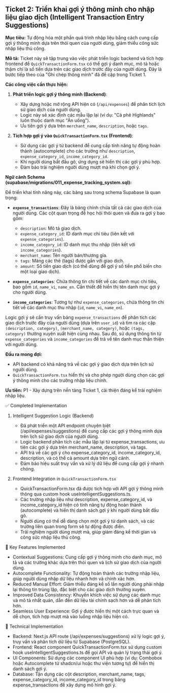 ## Ticket 2: Triển khai gợi ý thông minh cho nhập liệu giao dịch (Intelligent Transaction Entry Suggestions)

**Mục tiêu:** Tự động hóa một phần quá trình nhập liệu bằng cách cung cấp gợi ý thông minh dựa trên thói quen của người dùng, giảm thiểu công sức nhập liệu thủ công.

**Mô tả:**
Ticket này sẽ tập trung vào việc phát triển logic backend và tích hợp frontend để `QuickTransactionForm.tsx` có thể gợi ý danh mục, mô tả hoặc thậm chí là số tiền dựa trên các giao dịch trước đây của người dùng. Đây là bước tiếp theo của "Ghi chép thông minh" đã đề cập trong Ticket 1.

**Các công việc cần thực hiện:**

1.  **Phát triển logic gợi ý thông minh (Backend)**:
    - Xây dựng hoặc mở rộng API hiện có (`/api/expenses`) để phân tích lịch sử giao dịch của người dùng.
    - Logic này sẽ xác định các mẫu lặp lại (ví dụ: "Cà phê Highlands" luôn thuộc danh mục "Ăn uống").
    - Ưu tiên gợi ý dựa trên `merchant_name`, `description`, hoặc `tags`.

2.  **Tích hợp gợi ý vào `QuickTransactionForm.tsx` (Frontend)**:
    - Sử dụng các gợi ý từ backend để cung cấp tính năng tự động hoàn thành (autocomplete) cho các trường như `description`, `expense_category_id`, `income_category_id`.
    - Khi người dùng bắt đầu gõ, ứng dụng sẽ hiển thị các gợi ý phù hợp.
    - Đảm bảo trải nghiệm người dùng mượt mà khi chọn gợi ý.

**Ngữ cảnh Schema (supabase/migrations/011_expense_tracking_system.sql):**

Để triển khai tính năng này, các bảng sau trong schema Supabase là quan trọng:

- **`expense_transactions`**: Đây là bảng chính chứa tất cả các giao dịch của người dùng. Các cột quan trọng để học hỏi thói quen và đưa ra gợi ý bao gồm:
  - `description`: Mô tả giao dịch.
  - `expense_category_id`: ID danh mục chi tiêu (liên kết với `expense_categories`).
  - `income_category_id`: ID danh mục thu nhập (liên kết với `income_categories`).
  - `merchant_name`: Tên người bán/thương gia.
  - `tags`: Mảng các thẻ (tags) được gắn với giao dịch.
  - `amount`: Số tiền giao dịch (có thể dùng để gợi ý số tiền phổ biến cho một loại giao dịch).

- **`expense_categories`**: Chứa thông tin chi tiết về các danh mục chi tiêu, bao gồm `id`, `name_vi`, `name_en`. Cần thiết để hiển thị tên danh mục gợi ý cho người dùng.

- **`income_categories`**: Tương tự như `expense_categories`, chứa thông tin chi tiết về các danh mục thu nhập (`id`, `name_vi`, `name_en`).

Logic gợi ý sẽ cần truy vấn bảng `expense_transactions` để phân tích các giao dịch trước đây của người dùng (dựa trên `user_id`) và tìm ra các cặp `(description, category)`, `(merchant_name, category)`, hoặc `(tags, category)` thường xuyên xuất hiện cùng nhau. Sau đó, sử dụng thông tin từ `expense_categories` và `income_categories` để trả về tên danh mục thân thiện với người dùng.

**Đầu ra mong đợi:**

- API backend có khả năng trả về các gợi ý giao dịch dựa trên lịch sử người dùng.
- `QuickTransactionForm.tsx` hiển thị và cho phép người dùng chọn các gợi ý thông minh cho các trường nhập liệu chính.

**Ưu tiên:** P1 - Xây dựng trên nền tảng Ticket 1, cải thiện đáng kể trải nghiệm nhập liệu.

  <!--  -->

✅ Completed Implementation

1.  Intelligent Suggestion Logic (Backend)
    - Đã phát triển một API endpoint chuyên biệt (/api/expenses/suggestions) để cung cấp các gợi ý thông minh dựa trên lịch sử giao dịch của người dùng.
    - Logic backend phân tích các mẫu lặp lại từ expense_transactions, ưu tiên các gợi ý dựa trên merchant_name, description, và tags.
    - API trả về các gợi ý cho expense_category_id, income_category_id, description, và có thể cả amount dựa trên ngữ cảnh.
    - Đảm bảo hiệu suất truy vấn và xử lý dữ liệu để cung cấp gợi ý nhanh chóng.

2.  Frontend Integration in `QuickTransactionForm.tsx`
    - QuickTransactionForm.tsx đã được tích hợp với API gợi ý thông minh thông qua custom hook useIntelligentSuggestions.ts.
    - Các trường nhập liệu như description, expense_category_id, và income_category_id hiện có tính năng tự động hoàn thành (autocomplete) và hiển thị
      danh sách gợi ý khi người dùng bắt đầu gõ.
    - Người dùng có thể dễ dàng chọn một gợi ý từ danh sách, và các trường liên quan trong form sẽ tự động được điền.
    - Trải nghiệm người dùng mượt mà, giúp giảm đáng kể thời gian và công sức nhập liệu thủ công.

🎯 Key Features Implemented

- Contextual Suggestions: Cung cấp gợi ý thông minh cho danh mục, mô tả và các trường khác dựa trên thói quen và lịch sử giao dịch của người dùng.
- Autocomplete Functionality: Tự động hoàn thành các trường nhập liệu, giúp người dùng nhập dữ liệu nhanh hơn và chính xác hơn.
- Reduced Manual Effort: Giảm thiểu đáng kể số lần người dùng phải nhập lại thông tin trùng lặp, đặc biệt cho các giao dịch thường xuyên.
- Improved Data Consistency: Khuyến khích việc sử dụng các danh mục và mô tả nhất quán, dẫn đến dữ liệu tài chính sạch hơn và dễ phân tích hơn.
- Seamless User Experience: Gợi ý được hiển thị một cách trực quan và dễ chọn, tích hợp mượt mà vào luồng nhập liệu hiện có.

🔧 Technical Implementation

- Backend: Next.js API route (/api/expenses/suggestions) xử lý logic gợi ý, truy vấn và phân tích dữ liệu từ Supabase (PostgreSQL).
- Frontend: React component QuickTransactionForm.tsx sử dụng custom hook useIntelligentSuggestions.ts để gọi API và quản lý trạng thái gợi ý.
- UI Components: Sử dụng các component UI phù hợp (ví dụ: Combobox hoặc Autocomplete từ shadcn/ui hoặc thư viện tương tự) để hiển thị danh sách gợi ý.
- Database: Tận dụng các cột description, merchant_name, tags, expense_category_id, income_category_id trong bảng expense_transactions để xây dựng mô
  hình gợi ý.
